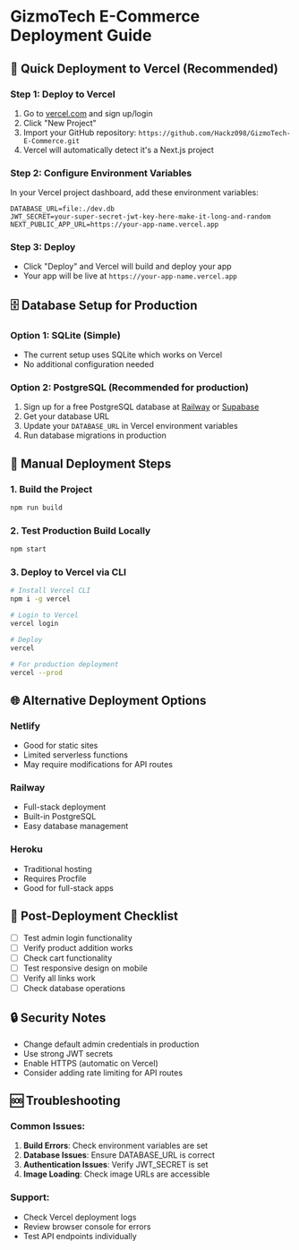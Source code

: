 # GizmoTech E-Commerce Deployment Guide

## 🚀 Quick Deployment to Vercel (Recommended)

### Step 1: Deploy to Vercel
1. Go to [vercel.com](https://vercel.com) and sign up/login
2. Click "New Project"
3. Import your GitHub repository: `https://github.com/Hackz098/GizmoTech-E-Commerce.git`
4. Vercel will automatically detect it's a Next.js project

### Step 2: Configure Environment Variables
In your Vercel project dashboard, add these environment variables:

```
DATABASE_URL=file:./dev.db
JWT_SECRET=your-super-secret-jwt-key-here-make-it-long-and-random
NEXT_PUBLIC_APP_URL=https://your-app-name.vercel.app
```

### Step 3: Deploy
- Click "Deploy" and Vercel will build and deploy your app
- Your app will be live at `https://your-app-name.vercel.app`

## 🗄️ Database Setup for Production

### Option 1: SQLite (Simple)
- The current setup uses SQLite which works on Vercel
- No additional configuration needed

### Option 2: PostgreSQL (Recommended for production)
1. Sign up for a free PostgreSQL database at [Railway](https://railway.app) or [Supabase](https://supabase.com)
2. Get your database URL
3. Update your `DATABASE_URL` in Vercel environment variables
4. Run database migrations in production

## 🔧 Manual Deployment Steps

### 1. Build the Project
```bash
npm run build
```

### 2. Test Production Build Locally
```bash
npm start
```

### 3. Deploy to Vercel via CLI
```bash
# Install Vercel CLI
npm i -g vercel

# Login to Vercel
vercel login

# Deploy
vercel

# For production deployment
vercel --prod
```

## 🌐 Alternative Deployment Options

### Netlify
- Good for static sites
- Limited serverless functions
- May require modifications for API routes

### Railway
- Full-stack deployment
- Built-in PostgreSQL
- Easy database management

### Heroku
- Traditional hosting
- Requires Procfile
- Good for full-stack apps

## 📝 Post-Deployment Checklist

- [ ] Test admin login functionality
- [ ] Verify product addition works
- [ ] Check cart functionality
- [ ] Test responsive design on mobile
- [ ] Verify all links work
- [ ] Check database operations

## 🔒 Security Notes

- Change default admin credentials in production
- Use strong JWT secrets
- Enable HTTPS (automatic on Vercel)
- Consider adding rate limiting for API routes

## 🆘 Troubleshooting

### Common Issues:
1. **Build Errors**: Check environment variables are set
2. **Database Issues**: Ensure DATABASE_URL is correct
3. **Authentication Issues**: Verify JWT_SECRET is set
4. **Image Loading**: Check image URLs are accessible

### Support:
- Check Vercel deployment logs
- Review browser console for errors
- Test API endpoints individually
